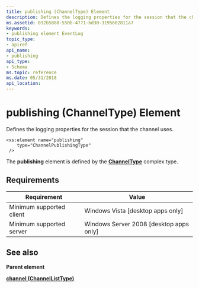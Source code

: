 ```yaml
---
title: publishing (ChannelType) Element
description: Defines the logging properties for the session that the channel uses.
ms.assetid: 032b5888-550b-4771-bd30-3195602811a7
keywords:
- publishing element EventLog
topic_type:
- apiref
api_name:
- publishing
api_type:
- Schema
ms.topic: reference
ms.date: 05/31/2018
api_location: 
---
```


# publishing (ChannelType) Element

Defines the logging properties for the session that the channel uses.

``` syntax
<xs:element name="publishing"
    type="ChannelPublishingType"
 />
```

The **publishing** element is defined by the [**ChannelType**](eventmanifestschema-channeltype-complextype.md) complex type.

## Requirements



| Requirement | Value |
|-------------------------------------|------------------------------------------------------|
| Minimum supported client<br/> | Windows Vista \[desktop apps only\]<br/>       |
| Minimum supported server<br/> | Windows Server 2008 \[desktop apps only\]<br/> |



## See also

<dl> <dt>

**Parent element**
</dt> <dt>

[**channel (ChannelListType)**](eventmanifestschema-channel-channellisttype-element.md)
</dt> </dl>

 

 





